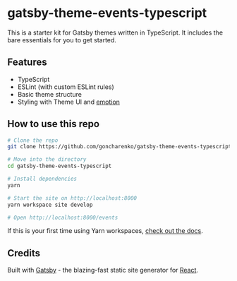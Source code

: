 # gatsby-theme-events-typescript

This is a starter kit for Gatsby themes written in TypeScript. It includes the bare essentials for you to get started.

## Features

- TypeScript
- ESLint (with custom ESLint rules)
- Basic theme structure
- Styling with Theme UI and [emotion](https://emotion.sh/)

## How to use this repo

```bash
# Clone the repo
git clone https://github.com/goncharenko/gatsby-theme-events-typescript.git

# Move into the directory
cd gatsby-theme-events-typescript

# Install dependencies
yarn

# Start the site on http://localhost:8000
yarn workspace site develop

# Open http://localhost:8000/events
```

If this is your first time using Yarn workspaces, [check out the docs](https://yarnpkg.com/lang/en/docs/workspaces/).

## Credits

Built with [Gatsby](https://www.gatsbyjs.org/) - the blazing-fast static site generator for [React](https://facebook.github.io/react/).
